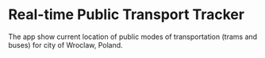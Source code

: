 # Real-time Public Transport Tracker
The app show current location of public modes of transportation (trams and buses) for city of Wroclaw, Poland.

